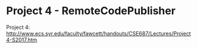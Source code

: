 # Project 4 - RemoteCodePublisher

Project 4: http://www.ecs.syr.edu/faculty/fawcett/handouts/CSE687/Lectures/Project4-S2017.htm
